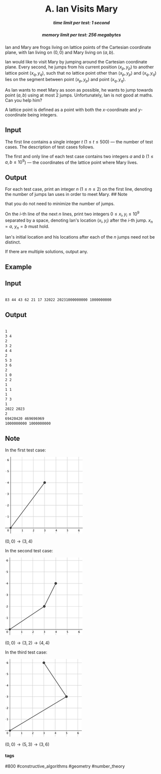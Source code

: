 <h1 style='text-align: center;'> A. Ian Visits Mary</h1>

<h5 style='text-align: center;'>time limit per test: 1 second</h5>
<h5 style='text-align: center;'>memory limit per test: 256 megabytes</h5>

Ian and Mary are frogs living on lattice points of the Cartesian coordinate plane, with Ian living on $(0,0)$ and Mary living on $(a,b)$. 

Ian would like to visit Mary by jumping around the Cartesian coordinate plane. Every second, he jumps from his current position $(x_p, y_p)$ to another lattice point $(x_q, y_q)$, such that no lattice point other than $(x_p, y_p)$ and $(x_q, y_q)$ lies on the segment between point $(x_p, y_p)$ and point $(x_q, y_q)$. 

As Ian wants to meet Mary as soon as possible, he wants to jump towards point $(a,b)$ using at most $2$ jumps. Unfortunately, Ian is not good at maths. Can you help him?

A lattice point is defined as a point with both the $x$-coordinate and $y$-coordinate being integers.

## Input

The first line contains a single integer $t$ ($1 \le t \le 500$) — the number of test cases. The description of test cases follows.

The first and only line of each test case contains two integers $a$ and $b$ ($1\le a,b\le 10^9$) — the coordinates of the lattice point where Mary lives.

## Output

For each test case, print an integer $n$ ($1 \le n \le 2$) on the first line, denoting the number of jumps Ian uses in order to meet Mary. ## Note

 that you do not need to minimize the number of jumps.

On the $i$-th line of the next $n$ lines, print two integers $0 \le x_i,y_i \le 10^9$ separated by a space, denoting Ian's location $(x_i,y_i)$ after the $i$-th jump. $x_n = a$, $y_n = b$ must hold.

Ian's initial location and his locations after each of the $n$ jumps need not be distinct.

If there are multiple solutions, output any.

## Example

## Input


```

83 44 43 62 21 17 32022 20231000000000 1000000000
```
## Output


```

1
3 4
2
3 2
4 4
2
5 3
3 6
2
1 0
2 2
1
1 1
1
7 3
1
2022 2023
2
69420420 469696969
1000000000 1000000000

```
## Note

In the first test case:

![](images/0a4b539a785ed84ff303e0ea9a4e01d9b05d01a4.png)

$(0,0) \to (3,4)$

In the second test case:

![](images/04312929b14fcf0adc7b4523c3f930ef70009e20.png)

$(0,0) \to (3,2) \to (4,4)$

In the third test case:

![](images/ec09ec0dff2493e1c62f42643ed926780315f46b.png)

$(0,0) \to (5,3) \to (3,6)$



#### tags 

#800 #constructive_algorithms #geometry #number_theory 